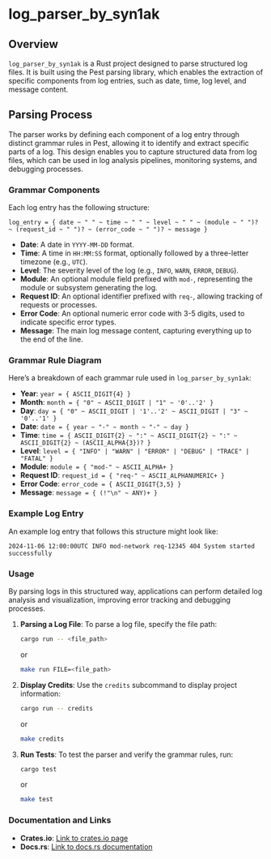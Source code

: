 # log_parser_by_syn1ak

## Overview

`log_parser_by_syn1ak` is a Rust project designed to parse structured log files. It is built using the Pest parsing library, which enables the extraction of specific components from log entries, such as date, time, log level, and message content.

## Parsing Process

The parser works by defining each component of a log entry through distinct grammar rules in Pest, allowing it to identify and extract specific parts of a log. This design enables you to capture structured data from log files, which can be used in log analysis pipelines, monitoring systems, and debugging processes.

### Grammar Components

Each log entry has the following structure:

```
log_entry = { date ~ " " ~ time ~ " " ~ level ~ " " ~ (module ~ " ")? ~ (request_id ~ " ")? ~ (error_code ~ " ")? ~ message }
```

- **Date**: A date in `YYYY-MM-DD` format.
- **Time**: A time in `HH:MM:SS` format, optionally followed by a three-letter timezone (e.g., `UTC`).
- **Level**: The severity level of the log (e.g., `INFO`, `WARN`, `ERROR`, `DEBUG`).
- **Module**: An optional module field prefixed with `mod-`, representing the module or subsystem generating the log.
- **Request ID**: An optional identifier prefixed with `req-`, allowing tracking of requests or processes.
- **Error Code**: An optional numeric error code with 3-5 digits, used to indicate specific error types.
- **Message**: The main log message content, capturing everything up to the end of the line.

### Grammar Rule Diagram

Here’s a breakdown of each grammar rule used in `log_parser_by_syn1ak`:

- **Year**: `year = { ASCII_DIGIT{4} }`
- **Month**: `month = { "0" ~ ASCII_DIGIT | "1" ~ '0'..'2' }`
- **Day**: `day = { "0" ~ ASCII_DIGIT | '1'..'2' ~ ASCII_DIGIT | "3" ~ '0'..'1' }`
- **Date**: `date = { year ~ "-" ~ month ~ "-" ~ day }`
- **Time**: `time = { ASCII_DIGIT{2} ~ ":" ~ ASCII_DIGIT{2} ~ ":" ~ ASCII_DIGIT{2} ~ (ASCII_ALPHA{3})? }`
- **Level**: `level = { "INFO" | "WARN" | "ERROR" | "DEBUG" | "TRACE" | "FATAL" }`
- **Module**: `module = { "mod-" ~ ASCII_ALPHA+ }`
- **Request ID**: `request_id = { "req-" ~ ASCII_ALPHANUMERIC+ }`
- **Error Code**: `error_code = { ASCII_DIGIT{3,5} }`
- **Message**: `message = { (!"\n" ~ ANY)+ }`

### Example Log Entry

An example log entry that follows this structure might look like:

```
2024-11-06 12:00:00UTC INFO mod-network req-12345 404 System started successfully
```

### Usage

By parsing logs in this structured way, applications can perform detailed log analysis and visualization, improving error tracking and debugging processes.

1. **Parsing a Log File**:
   To parse a log file, specify the file path:

   ```bash
   cargo run -- <file_path>
   ```

   or

   ```bash
   make run FILE=<file_path>
   ```

2. **Display Credits**:
   Use the `credits` subcommand to display project information:

   ```bash
   cargo run -- credits
   ```

   or

   ```bash
   make credits
   ```

3. **Run Tests**:
   To test the parser and verify the grammar rules, run:
   ```bash
   cargo test
   ```
   or
   ```bash
   make test
   ```

### Documentation and Links

- **Crates.io**: [Link to crates.io page](https://crates.io/crates/log_parser_by_syn1ak)
- **Docs.rs**: [Link to docs.rs documentation](https://docs.rs/log_parser_by_syn1ak/latest/log_parser_by_syn1ak/)
